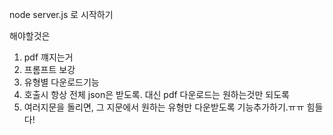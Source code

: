  node server.js 로 시작하기 

 해야할것은 
 1. pdf 꺠지는거 
 2. 프롬프트 보강 
 3. 유형별 다운로드기능 
 4. 호출시 항상 전체 json은 받도록. 대신 pdf 다운로드는 원하는것만 되도록
 5. 여러지문을 돌리면,   그 지문에서 원하는 유형만 다운받도록 기능추가하기.ㅠㅠ 
 힘들다! 